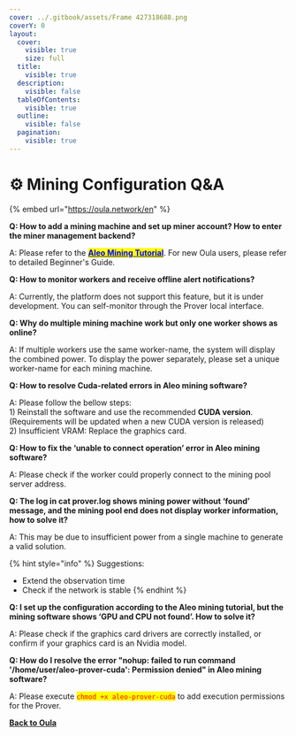 ```yaml
---
cover: ../.gitbook/assets/Frame 427318688.png
coverY: 0
layout:
  cover:
    visible: true
    size: full
  title:
    visible: true
  description:
    visible: false
  tableOfContents:
    visible: true
  outline:
    visible: false
  pagination:
    visible: true
---
```


# ⚙️ Mining Configuration Q\&A

{% embed url="https://oula.network/en" %}

**Q: How to add a mining machine and set up miner account? How to enter the miner management backend?**

A: Please refer to the [<mark style="color:blue;">**Aleo Mining Tutorial**</mark>](../start-mining/publish-your-docs.md). For new Oula users, please refer to detailed Beginner's Guide.



**Q: How to monitor workers and receive offline alert notifications?**

A: Currently, the platform does not support this feature, but it is under development. You can self-monitor through the Prover local interface.



**Q: Why do multiple mining machine work but only one worker shows as online?**

A: If multiple workers use the same worker-name, the system will display the combined power. To display the power separately, please set a unique worker-name for each mining machine.



**Q: How to resolve Cuda-related errors in Aleo mining software?**

A: Please follow the bellow steps:\
1\)  Reinstall the software and use the recommended **CUDA version**. (Requirements will be updated when a new CUDA version is released)\
2\) Insufficient VRAM: Replace the graphics card.



**Q: How to fix the ‘unable to connect operation’ error in Aleo mining software?**

A: Please check if the worker could properly connect to the mining pool server address.



**Q: The log in cat prover.log shows mining power without ‘found’ message, and the mining pool end does not display worker information, how to solve it?**

A: This may be due to insufficient power from a single machine to generate a valid solution.

{% hint style="info" %}
Suggestions:

* Extend the observation time
* Check if the network is stable
{% endhint %}



**Q: I set up the configuration according to the Aleo mining tutorial, but the mining software shows ‘GPU and CPU not found’. How to solve it?**

A: Please check if the graphics card drivers are correctly installed, or confirm if your graphics card is an Nvidia model.



**Q: How do I resolve the error "nohup: failed to run command '/home/user/aleo-prover-cuda': Permission denied" in Aleo mining software?**

A: Please execute <mark style="color:red;">`chmod +x aleo-prover-cuda`</mark> to add execution permissions for the Prover.





[**Back to Oula**](https://oula.network/en/login)

